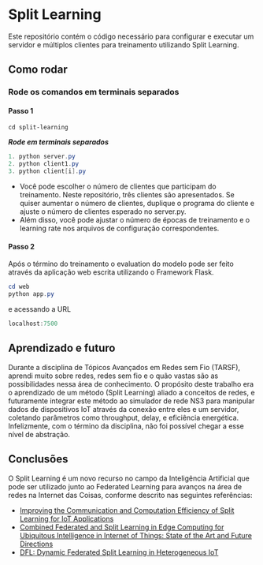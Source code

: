 # Split Learning

Este repositório contém o código necessário para configurar e executar um servidor e múltiplos clientes para treinamento utilizando Split Learning.

## Como rodar

### Rode os comandos em terminais separados

#### Passo 1

```
cd split-learning
```

_**Rode em terminais separados**_

```powershell
1. python server.py
2. python client1.py
3. python client[i].py
```

- Você pode escolher o número de clientes que participam do treinamento. Neste repositório, três clientes são apresentados. Se quiser aumentar o número de clientes, duplique o programa do cliente e ajuste o número de clientes esperado no server.py.
- Além disso, você pode ajustar o número de épocas de treinamento e o learning rate nos arquivos de configuração correspondentes.

#### Passo 2

Após o término do treinamento o evaluation do modelo pode ser feito através da aplicação web escrita utilizando o Framework Flask.

```powershell
cd web
python app.py
```

e acessando a URL

```powershell
localhost:7500
```

## Aprendizado e futuro

Durante a disciplina de Tópicos Avançados em Redes sem Fio (TARSF), aprendi muito sobre redes, redes sem fio e o quão vastas são as possibilidades nessa área de conhecimento. O propósito deste trabalho era o aprendizado de um método (Split Learning) aliado a conceitos de redes, e futuramente integrar este método ao simulador de rede NS3 para manipular dados de dispositivos IoT através da conexão entre eles e um servidor, coletando parâmetros como throughput, delay, e eficiência energética. Infelizmente, com o término da disciplina, não foi possível chegar a esse nível de abstração.

## Conclusões

O Split Learning é um novo recurso no campo da Inteligência Artificial que pode ser utilizado junto ao Federated Learning para avanços na área de redes na Internet das Coisas, conforme descrito nas seguintes referências:

- [Improving the Communication and Computation Efficiency of Split Learning for IoT Applications](https://ieeexplore.ieee.org/abstract/document/9685493/references#references)
- [Combined Federated and Split Learning in Edge Computing for Ubiquitous Intelligence in Internet of Things: State of the Art and Future Directions](https://arxiv.org/abs/2207.09611)
- [DFL: Dynamic Federated Split Learning in Heterogeneous IoT](https://ieeexplore.ieee.org/document/10547401)
